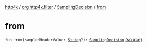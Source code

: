 [http4k](../../index.md) / [org.http4k.filter](../index.md) / [SamplingDecision](index.md) / [from](./from.md)

# from

`fun from(sampledHeaderValue: `[`String`](https://kotlinlang.org/api/latest/jvm/stdlib/kotlin/-string/index.html)`?): `[`SamplingDecision`](index.md) [(source)](https://github.com/http4k/http4k/blob/master/http4k-core/src/main/kotlin/org/http4k/filter/ZipkinTraces.kt#L37)